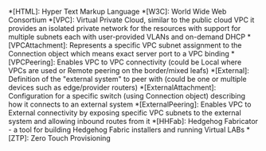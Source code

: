 *[HTML]: Hyper Text Markup Language
*[W3C]: World Wide Web Consortium
*[VPC]: Virtual Private Cloud, similar to the public cloud VPC it provides an isolated private network for the resources with support for multiple subnets each with user-provided VLANs and on-demand DHCP
*[VPCAttachment]: Represents a specific VPC subnet assignment to the Connection object which means exact server port to a VPC binding
*[VPCPeering]: Enables VPC to VPC connectivity (could be Local where VPCs are used or Remote peering on the border/mixed leafs)
*[External]: Definition of the "external system" to peer with (could be one or multiple devices such as edge/provider routers)
*[ExternalAttachment]: Configuration for a specific switch (using Connection object) describing how it connects to an external system
*[ExternalPeering]: Enables VPC to External connectivity by exposing specific VPC subnets to the external system and allowing inbound routes from it
*[HHFab]: Hedgehog Fabricator - a tool for building Hedgehog Fabric installers and running Virtual LABs
*[ZTP]: Zero Touch Provisioning
